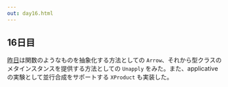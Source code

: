 ```yaml
---
out: day16.html
---
```


  [day15]: http://eed3si9n.com/ja/learning-scalaz-day15

16日目
-----

[昨日][day15]は関数のようなものを抽象化する方法としての `Arrow`、それから型クラスのメタインスタンスを提供する方法としての `Unapply` をみた。また、applicative の実験として並行合成をサポートする `XProduct` も実装した。
